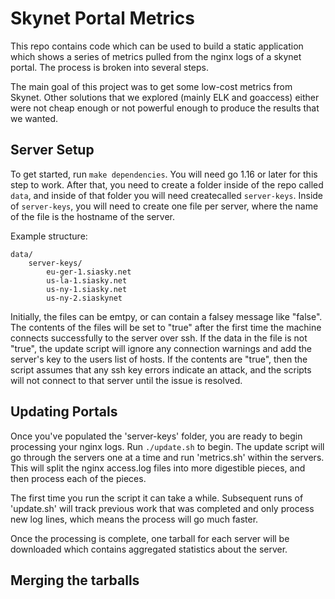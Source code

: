 # Skynet Portal Metrics

This repo contains code which can be used to build a static application which
shows a series of metrics pulled from the nginx logs of a skynet portal. The
process is broken into several steps.

The main goal of this project was to get some low-cost metrics from Skynet.
Other solutions that we explored (mainly ELK and goaccess) either were not cheap
enough or not powerful enough to produce the results that we wanted.

## Server Setup

To get started, run `make dependencies`. You will need go 1.16 or later for this
step to work. After that, you need to create a folder inside of the repo called
`data`, and inside of that folder you will need createcalled `server-keys`.
Inside of `server-keys`, you will need to create one file per server, where the
name of the file is the hostname of the server.

Example structure:

```
data/
	server-keys/
		eu-ger-1.siasky.net
		us-la-1.siasky.net
		us-ny-1.siasky.net
		us-ny-2.siaskynet
```

Initially, the files can be emtpy, or can contain a falsey message like "false".
The contents of the files will be set to "true" after the first time the machine
connects successfully to the server over ssh. If the data in the file is not
"true", the update script will ignore any connection warnings and add the
server's key to the users list of hosts. If the contents are "true", then the
script assumes that any ssh key errors indicate an attack, and the scripts will
not connect to that server until the issue is resolved.

## Updating Portals

Once you've populated the 'server-keys' folder, you are ready to begin
processing your nginx logs. Run `./update.sh` to begin. The update script will
go through the servers one at a time and run 'metrics.sh' within the servers.
This will split the nginx access.log files into more digestible pieces, and then
process each of the pieces.

The first time you run the script it can take a while. Subsequent runs of
'update.sh' will track previous work that was completed and only process new log
lines, which means the process will go much faster.

Once the processing is complete, one tarball for each server will be downloaded
which contains aggregated statistics about the server.

## Merging the tarballs
